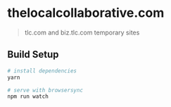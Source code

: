 # thelocalcollaborative.com

> tlc.com and biz.tlc.com temporary sites

## Build Setup

``` bash
# install dependencies
yarn

# serve with browsersync
npm run watch
```
